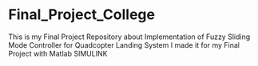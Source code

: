 # Final_Project_College
This is my Final Project Repository about Implementation of Fuzzy Sliding Mode Controller for Quadcopter Landing System  I made it for my Final Project with Matlab SIMULINK
